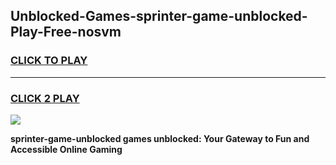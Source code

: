 
## Unblocked-Games-sprinter-game-unblocked-Play-Free-nosvm
<h3>
<a href="https://premium76.site?title=sprinter-game-unblocked&ref=24M">CLICK TO PLAY</a></h3>
<hr>

<h3>
<a href="https://premium76.site?title=sprinter-game-unblocked&ref=24M">CLICK 2 PLAY</a>
  
</h3>

<a href="https://premium76.site?title=sprinter-game-unblocked&ref=24M"><img src="https://clearcache.store/games.png"></a>


**sprinter-game-unblocked games unblocked: Your Gateway to Fun and Accessible Online Gaming**
